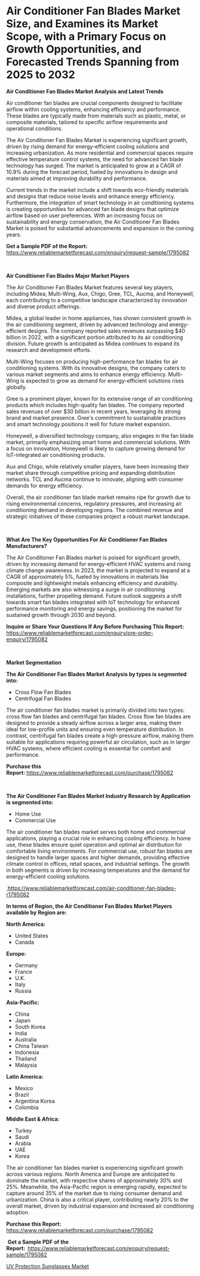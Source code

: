 <p><h1>Air Conditioner Fan Blades Market Size, and Examines its Market Scope, with a Primary Focus on Growth Opportunities, and Forecasted Trends Spanning from 2025 to 2032</h1></p><p><strong>Air Conditioner Fan Blades Market Analysis and Latest Trends</strong></p>
<p><p>Air conditioner fan blades are crucial components designed to facilitate airflow within cooling systems, enhancing efficiency and performance. These blades are typically made from materials such as plastic, metal, or composite materials, tailored to specific airflow requirements and operational conditions.</p><p>The Air Conditioner Fan Blades Market is experiencing significant growth, driven by rising demand for energy-efficient cooling solutions and increasing urbanization. As more residential and commercial spaces require effective temperature control systems, the need for advanced fan blade technology has surged. The market is anticipated to grow at a CAGR of 10.9% during the forecast period, fueled by innovations in design and materials aimed at improving durability and performance.</p><p>Current trends in the market include a shift towards eco-friendly materials and designs that reduce noise levels and enhance energy efficiency. Furthermore, the integration of smart technology in air conditioning systems is creating opportunities for advanced fan blade designs that optimize airflow based on user preferences. With an increasing focus on sustainability and energy conservation, the Air Conditioner Fan Blades Market is poised for substantial advancements and expansion in the coming years.</p></p>
<p><strong>Get a Sample PDF of the Report:&nbsp;</strong> <a href="https://www.reliablemarketforecast.com/enquiry/request-sample/1795082?utm_campaign=2407&utm_medium=2&utm_source=Github&utm_content=ia&utm_term=07022025&utm_id=air-conditioner-fan-blades">https://www.reliablemarketforecast.com/enquiry/request-sample/1795082</a></p>
<p>&nbsp;</p>
<p><strong>Air Conditioner Fan Blades Major Market Players</strong></p>
<p><p>The Air Conditioner Fan Blades Market features several key players, including Midea, Multi-Wing, Aux, Chigo, Gree, TCL, Aucma, and Honeywell, each contributing to a competitive landscape characterized by innovation and diverse product offerings.</p><p>Midea, a global leader in home appliances, has shown consistent growth in the air conditioning segment, driven by advanced technology and energy-efficient designs. The company reported sales revenues surpassing $40 billion in 2022, with a significant portion attributed to its air conditioning division. Future growth is anticipated as Midea continues to expand its research and development efforts.</p><p>Multi-Wing focuses on producing high-performance fan blades for air conditioning systems. With its innovative designs, the company caters to various market segments and aims to enhance energy efficiency. Multi-Wing is expected to grow as demand for energy-efficient solutions rises globally.</p><p>Gree is a prominent player, known for its extensive range of air conditioning products which includes high-quality fan blades. The company reported sales revenues of over $30 billion in recent years, leveraging its strong brand and market presence. Gree's commitment to sustainable practices and smart technology positions it well for future market expansion.</p><p>Honeywell, a diversified technology company, also engages in the fan blade market, primarily emphasizing smart home and commercial solutions. With a focus on innovation, Honeywell is likely to capture growing demand for IoT-integrated air conditioning products.</p><p>Aux and Chigo, while relatively smaller players, have been increasing their market share through competitive pricing and expanding distribution networks. TCL and Aucma continue to innovate, aligning with consumer demands for energy efficiency.</p><p>Overall, the air conditioner fan blade market remains ripe for growth due to rising environmental concerns, regulatory pressures, and increasing air conditioning demand in developing regions. The combined revenue and strategic initiatives of these companies project a robust market landscape.</p></p>
<p>&nbsp;</p>
<p><strong>What Are The Key Opportunities For Air Conditioner Fan Blades Manufacturers?</strong></p>
<p><p>The Air Conditioner Fan Blades market is poised for significant growth, driven by increasing demand for energy-efficient HVAC systems and rising climate change awareness. In 2023, the market is projected to expand at a CAGR of approximately 5%, fueled by innovations in materials like composite and lightweight metals enhancing efficiency and durability. Emerging markets are also witnessing a surge in air conditioning installations, further propelling demand. Future outlook suggests a shift towards smart fan blades integrated with IoT technology for enhanced performance monitoring and energy savings, positioning the market for sustained growth through 2030 and beyond.</p></p>
<p><strong>Inquire or Share Your Questions If Any Before Purchasing This Report:</strong> <a href="https://www.reliablemarketforecast.com/enquiry/pre-order-enquiry/1795082?utm_campaign=2407&utm_medium=2&utm_source=Github&utm_content=ia&utm_term=07022025&utm_id=air-conditioner-fan-blades">https://www.reliablemarketforecast.com/enquiry/pre-order-enquiry/1795082</a></p>
<p>&nbsp;</p>
<p><strong>Market Segmentation</strong></p>
<p><strong>The Air Conditioner Fan Blades Market Analysis by types is segmented into:</strong></p>
<p><ul><li>Cross Flow Fan Blades</li><li>Centrifugal Fan Blades</li></ul></p>
<p><p>The air conditioner fan blades market is primarily divided into two types: cross flow fan blades and centrifugal fan blades. Cross flow fan blades are designed to provide a steady airflow across a larger area, making them ideal for low-profile units and ensuring even temperature distribution. In contrast, centrifugal fan blades create a high-pressure airflow, making them suitable for applications requiring powerful air circulation, such as in larger HVAC systems, where efficient cooling is essential for comfort and performance.</p></p>
<p><strong>Purchase this Report:&nbsp;</strong><a href="https://www.reliablemarketforecast.com/purchase/1795082?utm_campaign=2407&utm_medium=2&utm_source=Github&utm_content=ia&utm_term=07022025&utm_id=air-conditioner-fan-blades">https://www.reliablemarketforecast.com/purchase/1795082</a></p>
<p>&nbsp;</p>
<p><strong>The Air Conditioner Fan Blades Market Industry Research by Application is segmented into:</strong></p>
<p><ul><li>Home Use</li><li>Commercial Use</li></ul></p>
<p><p>The air conditioner fan blades market serves both home and commercial applications, playing a crucial role in enhancing cooling efficiency. In home use, these blades ensure quiet operation and optimal air distribution for comfortable living environments. For commercial use, robust fan blades are designed to handle larger spaces and higher demands, providing effective climate control in offices, retail spaces, and industrial settings. The growth in both segments is driven by increasing temperatures and the demand for energy-efficient cooling solutions.</p></p>
<p><a href="https://www.reliablemarketforecast.com/air-conditioner-fan-blades-r1795082?utm_campaign=2407&utm_medium=2&utm_source=Github&utm_content=ia&utm_term=07022025&utm_id=air-conditioner-fan-blades">&nbsp;https://www.reliablemarketforecast.com/air-conditioner-fan-blades-r1795082</a></p>
<p><strong>In terms of Region, the Air Conditioner Fan Blades Market Players available by Region are:</strong></p>
<p>
    <p> <strong> North America: </strong>
        <ul>
            <li>United States</li>
            <li>Canada</li>
        </ul>
        </p> 
    <p> <strong> Europe: </strong>
        <ul>
            <li>Germany</li>
            <li>France</li>
            <li>U.K.</li>
            <li>Italy</li>
            <li>Russia</li>
        </ul>
        </p> 
    <p> <strong> Asia-Pacific: </strong>
        <ul>
            <li>China</li>
            <li>Japan</li>
            <li>South Korea</li>
            <li>India</li>
            <li>Australia</li>
            <li>China Taiwan</li>
            <li>Indonesia</li>
            <li>Thailand</li>
            <li>Malaysia</li>
        </ul>
        </p> 
    <p> <strong> Latin America: </strong>
        <ul>
            <li>Mexico</li>
            <li>Brazil</li>
            <li>Argentina Korea</li>
            <li>Colombia</li>
        </ul>
        </p> 
    <p> <strong> Middle East & Africa: </strong>
        <ul>
            <li>Turkey</li>
            <li>Saudi</li>
            <li>Arabia</li>
            <li>UAE</li>
            <li>Korea</li>
        </ul>
    </p>
    </p>
<p><p>The air conditioner fan blades market is experiencing significant growth across various regions. North America and Europe are anticipated to dominate the market, with respective shares of approximately 30% and 25%. Meanwhile, the Asia-Pacific region is emerging rapidly, expected to capture around 35% of the market due to rising consumer demand and urbanization. China is also a critical player, contributing nearly 20% to the overall market, driven by industrial expansion and increased air conditioning adoption.</p></p>
<p><strong>Purchase this Report: </strong><a href="https://www.reliablemarketforecast.com/purchase/1795082?utm_campaign=2407&utm_medium=2&utm_source=Github&utm_content=ia&utm_term=07022025&utm_id=air-conditioner-fan-blades">https://www.reliablemarketforecast.com/purchase/1795082</a></p>
<p>&nbsp;<strong>Get a Sample PDF of the Report:&nbsp;&nbsp;</strong><a href="https://www.reliablemarketforecast.com/enquiry/request-sample/1795082?utm_campaign=2407&utm_medium=2&utm_source=Github&utm_content=ia&utm_term=07022025&utm_id=air-conditioner-fan-blades">https://www.reliablemarketforecast.com/enquiry/request-sample/1795082</a></p>
<p><strong></strong></p>
<p><p><a href="https://github.com/bogganbillie6969/Market-Research-Report-List-1/blob/main/uv-protection-sunglasses-market.md?utm_campaign=2407&utm_medium=2&utm_source=Github&utm_content=ia&utm_term=07022025&utm_id=air-conditioner-fan-blades">UV Protection Sunglasses Market</a></p></p>